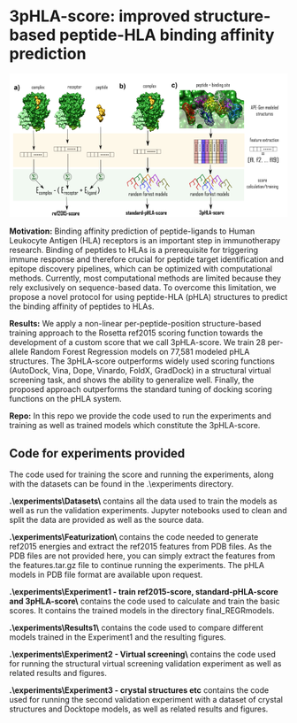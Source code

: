 ﻿# 3pHLA-score: improved structure-based peptide-HLA binding affinity prediction
 
 ![3pHLA-score and other scoring protocols visualized](https://github.com/KavrakiLab/3pHLA-score/blob/main/FigMethods.png?raw=true)

**Motivation:** Binding affinity prediction of peptide-ligands to Human Leukocyte Antigen (HLA) receptors is an important step in immunotherapy research. Binding of peptides to HLAs is a prerequisite for triggering immune response and therefore crucial for peptide target identification and epitope discovery pipelines, which can be optimized with computational methods. Currently, most computational methods are limited because they rely exclusively on sequence-based data. To overcome this limitation, we propose a novel protocol for using peptide-HLA (pHLA) structures to predict the binding affinity of peptides to HLAs.


**Results:** We apply a non-linear per-peptide-position structure-based training approach to the Rosetta ref2015 scoring function towards the development of a custom score that we call 3pHLA-score. We train 28 per-allele Random Forest Regression models on 77,581 modeled pHLA structures. The 3pHLA-score outperforms widely used scoring functions (AutoDock, Vina, Dope, Vinardo, FoldX, GradDock) in a structural virtual screening task, and shows the ability to generalize well. Finally, the proposed approach outperforms the standard tuning of docking scoring functions on the pHLA system.


**Repo:** In this repo we provide the code used to run the experiments and training as well as trained models which constitute the 3pHLA-score.

## Code for experiments provided
The code used for training the score and running the experiments, along with the datasets can be found in the .\experiments directory.

**.\experiments\Datasets\\** contains all the data used to train the models as well as run the validation experiments. 
Jupyter notebooks used to clean and split the data are provided as well as the source data.

**.\experiments\Featurization\\** contains the code needed to generate ref2015 energies and extract the ref2015 features from PDB files. 
As the PDB files are not provided here, you can simply extract the features from the features.tar.gz file to continue running the experiments.
The pHLA models in PDB file format are available upon request.

**.\experiments\Experiment1 - train ref2015-score, standard-pHLA-score and 3pHLA-score\\** contains the code used to calculate and train the basic scores.
It contains the trained models in the directory final_REGRmodels.

**.\experiments\Results1\\** contains the code used to compare different models trained in the Experiment1 and the resulting figures.

**.\experiments\Experiment2 - Virtual screening\\** contains the code used for running the structural virtual screening validation experiment as well as related results and figures.


**.\experiments\Experiment3 - crystal structures etc** contains the code used for running the second validation experiment with a dataset of crystal structures and Docktope models, as well as related results and figures.

